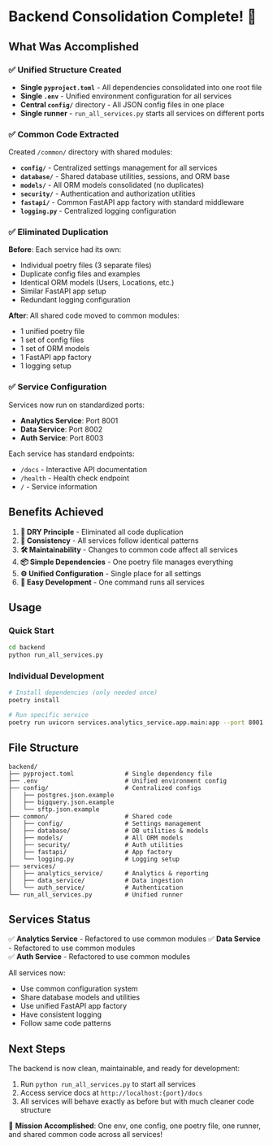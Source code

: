 # Backend Consolidation Complete! 🎉

## What Was Accomplished

### ✅ **Unified Structure Created**
- **Single `pyproject.toml`** - All dependencies consolidated into one root file
- **Single `.env`** - Unified environment configuration for all services  
- **Central `config/`** directory - All JSON config files in one place
- **Single runner** - `run_all_services.py` starts all services on different ports

### ✅ **Common Code Extracted**
Created `/common/` directory with shared modules:
- **`config/`** - Centralized settings management for all services
- **`database/`** - Shared database utilities, sessions, and ORM base
- **`models/`** - All ORM models consolidated (no duplicates)
- **`security/`** - Authentication and authorization utilities
- **`fastapi/`** - Common FastAPI app factory with standard middleware
- **`logging.py`** - Centralized logging configuration

### ✅ **Eliminated Duplication**
**Before**: Each service had its own:
- Individual poetry files (3 separate files)
- Duplicate config files and examples  
- Identical ORM models (Users, Locations, etc.)
- Similar FastAPI app setup
- Redundant logging configuration

**After**: All shared code moved to common modules:
- 1 unified poetry file
- 1 set of config files  
- 1 set of ORM models
- 1 FastAPI app factory
- 1 logging setup

### ✅ **Service Configuration**
Services now run on standardized ports:
- **Analytics Service**: Port 8001
- **Data Service**: Port 8002  
- **Auth Service**: Port 8003

Each service has standard endpoints:
- `/docs` - Interactive API documentation
- `/health` - Health check endpoint
- `/` - Service information

## Benefits Achieved

1. **🔄 DRY Principle** - Eliminated all code duplication
2. **🎯 Consistency** - All services follow identical patterns  
3. **🛠️ Maintainability** - Changes to common code affect all services
4. **📦 Simple Dependencies** - One poetry file manages everything
5. **⚙️ Unified Configuration** - Single place for all settings
6. **🚀 Easy Development** - One command runs all services

## Usage

### Quick Start
```bash
cd backend
python run_all_services.py
```

### Individual Development
```bash
# Install dependencies (only needed once)
poetry install

# Run specific service
poetry run uvicorn services.analytics_service.app.main:app --port 8001
```

## File Structure
```
backend/
├── pyproject.toml              # Single dependency file
├── .env                        # Unified environment config
├── config/                     # Centralized configs
│   ├── postgres.json.example
│   ├── bigquery.json.example  
│   └── sftp.json.example
├── common/                     # Shared code
│   ├── config/                 # Settings management
│   ├── database/               # DB utilities & models
│   ├── models/                 # All ORM models  
│   ├── security/               # Auth utilities
│   ├── fastapi/                # App factory
│   └── logging.py              # Logging setup
├── services/                   
│   ├── analytics_service/      # Analytics & reporting
│   ├── data_service/           # Data ingestion
│   └── auth_service/           # Authentication
└── run_all_services.py         # Unified runner
```

## Services Status
✅ **Analytics Service** - Refactored to use common modules
✅ **Data Service** - Refactored to use common modules  
✅ **Auth Service** - Refactored to use common modules

All services now:
- Use common configuration system
- Share database models and utilities
- Use unified FastAPI app factory
- Have consistent logging
- Follow same code patterns

## Next Steps
The backend is now clean, maintainable, and ready for development:
1. Run `python run_all_services.py` to start all services
2. Access service docs at `http://localhost:{port}/docs`
3. All services will behave exactly as before but with much cleaner code structure

🎯 **Mission Accomplished**: One env, one config, one poetry file, one runner, and shared common code across all services!
